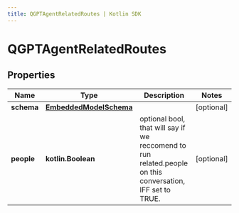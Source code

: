 ```yaml
---
title: QGPTAgentRelatedRoutes | Kotlin SDK
---
```




# QGPTAgentRelatedRoutes

## Properties
Name | Type | Description | Notes
------------ | ------------- | ------------- | -------------
**schema** | [**EmbeddedModelSchema**](EmbeddedModelSchema) |  |  [optional]
**people** | **kotlin.Boolean** | optional bool, that will say if we reccomend to run related.people on this conversation, IFF set to TRUE. |  [optional]




